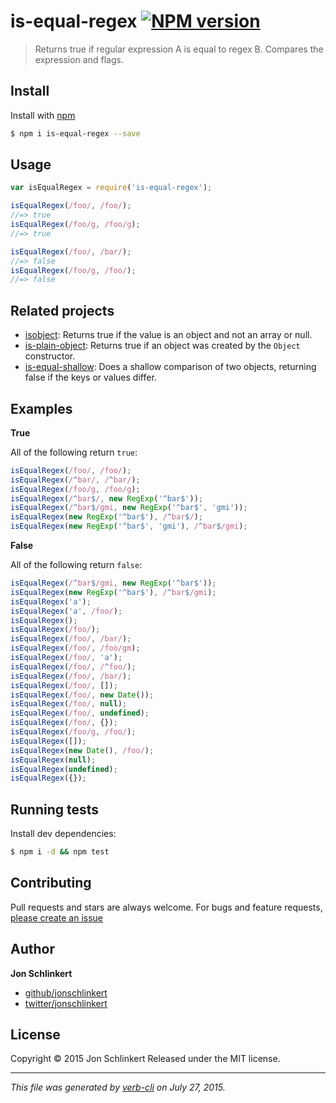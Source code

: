 # is-equal-regex [![NPM version](https://badge.fury.io/js/is-equal-regex.svg)](http://badge.fury.io/js/is-equal-regex)

> Returns true if regular expression A is equal to regex B. Compares the expression and flags.

## Install

Install with [npm](https://www.npmjs.com/)

```sh
$ npm i is-equal-regex --save
```

## Usage

```js
var isEqualRegex = require('is-equal-regex');

isEqualRegex(/foo/, /foo/);
//=> true
isEqualRegex(/foo/g, /foo/g);
//=> true

isEqualRegex(/foo/, /bar/);
//=> false
isEqualRegex(/foo/g, /foo/);
//=> false
```

## Related projects

* [isobject](https://github.com/jonschlinkert/isobject): Returns true if the value is an object and not an array or null.
* [is-plain-object](https://github.com/jonschlinkert/is-plain-object): Returns true if an object was created by the `Object` constructor.
* [is-equal-shallow](https://github.com/jonschlinkert/is-equal-shallow): Does a shallow comparison of two objects, returning false if the keys or values differ.

## Examples

**True**

All of the following return `true`:

```js
isEqualRegex(/foo/, /foo/);
isEqualRegex(/^bar/, /^bar/);
isEqualRegex(/foo/g, /foo/g);
isEqualRegex(/^bar$/, new RegExp('^bar$'));
isEqualRegex(/^bar$/gmi, new RegExp('^bar$', 'gmi'));
isEqualRegex(new RegExp('^bar$'), /^bar$/);
isEqualRegex(new RegExp('^bar$', 'gmi'), /^bar$/gmi);
```

**False**

All of the following return `false`:

```js
isEqualRegex(/^bar$/gmi, new RegExp('^bar$'));
isEqualRegex(new RegExp('^bar$'), /^bar$/gmi);
isEqualRegex('a');
isEqualRegex('a', /foo/);
isEqualRegex();
isEqualRegex(/foo/);
isEqualRegex(/foo/, /bar/);
isEqualRegex(/foo/, /foo/gm);
isEqualRegex(/foo/, 'a');
isEqualRegex(/foo/, /^foo/);
isEqualRegex(/foo/, /bar/);
isEqualRegex(/foo/, []);
isEqualRegex(/foo/, new Date());
isEqualRegex(/foo/, null);
isEqualRegex(/foo/, undefined);
isEqualRegex(/foo/, {});
isEqualRegex(/foo/g, /foo/);
isEqualRegex([]);
isEqualRegex(new Date(), /foo/);
isEqualRegex(null);
isEqualRegex(undefined);
isEqualRegex({});
```

## Running tests

Install dev dependencies:

```sh
$ npm i -d && npm test
```

## Contributing

Pull requests and stars are always welcome. For bugs and feature requests, [please create an issue](https://github.com/jonschlinkert/is-equal-regex/issues/new)

## Author

**Jon Schlinkert**

+ [github/jonschlinkert](https://github.com/jonschlinkert)
+ [twitter/jonschlinkert](http://twitter.com/jonschlinkert)

## License

Copyright © 2015 Jon Schlinkert
Released under the MIT license.

***

_This file was generated by [verb-cli](https://github.com/assemble/verb-cli) on July 27, 2015._